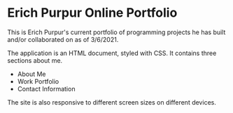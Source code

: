 # Erich Purpur Online Portfolio

This is Erich Purpur's current portfolio of programming projects he has built and/or collaborated on as of 3/6/2021.

The application is an HTML document, styled with CSS. 
It contains three sections about me.
* About Me
* Work Portfolio
* Contact Information

The site is also responsive to different screen sizes on different devices.

